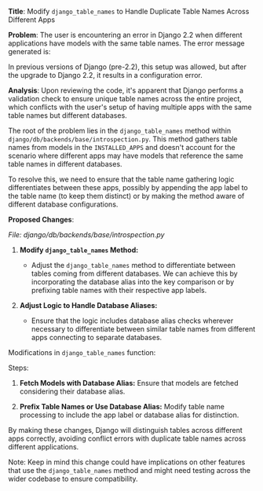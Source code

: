 **Title**: Modify `django_table_names` to Handle Duplicate Table Names Across Different Apps

**Problem**:
The user is encountering an error in Django 2.2 when different applications have models with the same table names. The error message generated is:

In previous versions of Django (pre-2.2), this setup was allowed, but after the upgrade to Django 2.2, it results in a configuration error.

**Analysis**:
Upon reviewing the code, it's apparent that Django performs a validation check to ensure unique table names across the entire project, which conflicts with the user's setup of having multiple apps with the same table names but different databases.

The root of the problem lies in the `django_table_names` method within `django/db/backends/base/introspection.py`. This method gathers table names from models in the `INSTALLED_APPS` and doesn't account for the scenario where different apps may have models that reference the same table names in different databases.

To resolve this, we need to ensure that the table name gathering logic differentiates between these apps, possibly by appending the app label to the table name (to keep them distinct) or by making the method aware of different database configurations.

**Proposed Changes**:

_File: django/db/backends/base/introspection.py_

1. **Modify `django_table_names` Method:**
   - Adjust the `django_table_names` method to differentiate between tables coming from different databases. We can achieve this by incorporating the database alias into the key comparison or by prefixing table names with their respective app labels.

2. **Adjust Logic to Handle Database Aliases:**
   - Ensure that the logic includes database alias checks wherever necessary to differentiate between similar table names from different apps connecting to separate databases.

Modifications in `django_table_names` function:



Steps:
1. **Fetch Models with Database Alias:**
   Ensure that models are fetched considering their database alias.
   

2. **Prefix Table Names or Use Database Alias:**
   Modify table name processing to include the app label or database alias for distinction.
   

By making these changes, Django will distinguish tables across different apps correctly, avoiding conflict errors with duplicate table names across different applications.

Note: Keep in mind this change could have implications on other features that use the `django_table_names` method and might need testing across the wider codebase to ensure compatibility.

